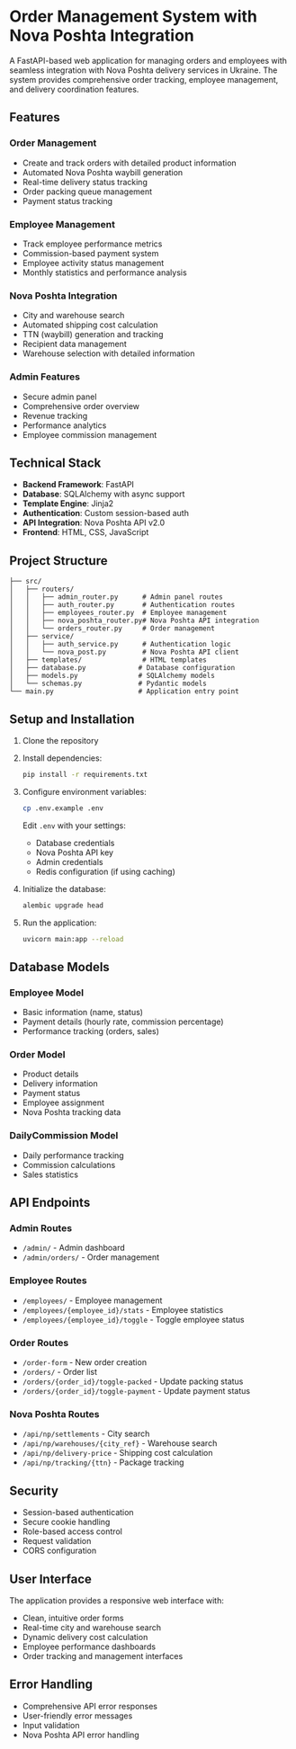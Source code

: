# Order Management System with Nova Poshta Integration

A FastAPI-based web application for managing orders and employees with seamless integration with Nova Poshta delivery services in Ukraine. The system provides comprehensive order tracking, employee management, and delivery coordination features.

## Features

### Order Management
- Create and track orders with detailed product information
- Automated Nova Poshta waybill generation
- Real-time delivery status tracking
- Order packing queue management
- Payment status tracking

### Employee Management
- Track employee performance metrics
- Commission-based payment system
- Employee activity status management
- Monthly statistics and performance analysis

### Nova Poshta Integration
- City and warehouse search
- Automated shipping cost calculation
- TTN (waybill) generation and tracking
- Recipient data management
- Warehouse selection with detailed information

### Admin Features
- Secure admin panel
- Comprehensive order overview
- Revenue tracking
- Performance analytics
- Employee commission management

## Technical Stack

- **Backend Framework**: FastAPI
- **Database**: SQLAlchemy with async support
- **Template Engine**: Jinja2
- **Authentication**: Custom session-based auth
- **API Integration**: Nova Poshta API v2.0
- **Frontend**: HTML, CSS, JavaScript

## Project Structure

```
├── src/
│   ├── routers/
│   │   ├── admin_router.py      # Admin panel routes
│   │   ├── auth_router.py       # Authentication routes
│   │   ├── employees_router.py  # Employee management
│   │   ├── nova_poshta_router.py# Nova Poshta API integration
│   │   └── orders_router.py     # Order management
│   ├── service/
│   │   ├── auth_service.py      # Authentication logic
│   │   └── nova_post.py         # Nova Poshta API client
│   ├── templates/               # HTML templates
│   ├── database.py             # Database configuration
│   ├── models.py               # SQLAlchemy models
│   └── schemas.py              # Pydantic models
└── main.py                     # Application entry point
```

## Setup and Installation

1. Clone the repository
2. Install dependencies:
   ```bash
   pip install -r requirements.txt
   ```
3. Configure environment variables:
   ```bash
   cp .env.example .env
   ```
   Edit `.env` with your settings:
   - Database credentials
   - Nova Poshta API key
   - Admin credentials
   - Redis configuration (if using caching)

4. Initialize the database:
   ```bash
   alembic upgrade head
   ```

5. Run the application:
   ```bash
   uvicorn main:app --reload
   ```

## Database Models

### Employee Model
- Basic information (name, status)
- Payment details (hourly rate, commission percentage)
- Performance tracking (orders, sales)

### Order Model
- Product details
- Delivery information
- Payment status
- Employee assignment
- Nova Poshta tracking data

### DailyCommission Model
- Daily performance tracking
- Commission calculations
- Sales statistics

## API Endpoints

### Admin Routes
- `/admin/` - Admin dashboard
- `/admin/orders/` - Order management

### Employee Routes
- `/employees/` - Employee management
- `/employees/{employee_id}/stats` - Employee statistics
- `/employees/{employee_id}/toggle` - Toggle employee status

### Order Routes
- `/order-form` - New order creation
- `/orders/` - Order list
- `/orders/{order_id}/toggle-packed` - Update packing status
- `/orders/{order_id}/toggle-payment` - Update payment status

### Nova Poshta Routes
- `/api/np/settlements` - City search
- `/api/np/warehouses/{city_ref}` - Warehouse search
- `/api/np/delivery-price` - Shipping cost calculation
- `/api/np/tracking/{ttn}` - Package tracking

## Security

- Session-based authentication
- Secure cookie handling
- Role-based access control
- Request validation
- CORS configuration

## User Interface

The application provides a responsive web interface with:
- Clean, intuitive order forms
- Real-time city and warehouse search
- Dynamic delivery cost calculation
- Employee performance dashboards
- Order tracking and management interfaces

## Error Handling

- Comprehensive API error responses
- User-friendly error messages
- Input validation
- Nova Poshta API error handling
